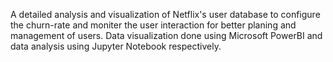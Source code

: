 A detailed analysis and visualization of Netflix's user database to configure the churn-rate and moniter the user interaction for better planing and management of users.
Data visualization done using Microsoft PowerBI and data analysis using Jupyter Notebook respectively.
